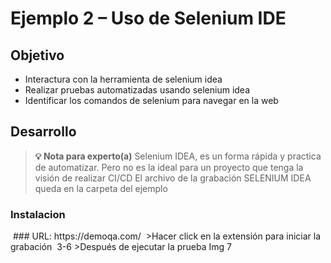 # Ejemplo 2 – Uso de Selenium IDE

## Objetivo

*  Interactura con la herramienta de selenium idea
* Realizar pruebas automatizadas usando selenium idea
* Identificar los comandos de selenium para navegar en la web

## Desarrollo

>**💡 Nota para experto(a)**
>Selenium IDEA, es un forma rápida y practica de automatizar. Pero no es la ideal para un proyecto que tenga la visión de realizar CI/CD
>El archivo de la grabación SELENIUM IDEA queda en la carpeta del ejemplo

### Instalacion
<img>
### URL: https://demoqa.com/
<IMG>
>Hacer click en la extensión para iniciar la grabación
<img> 3-6
>Después de ejecutar la prueba
Img 7

